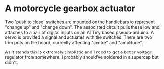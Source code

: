 # A motorcycle gearbox actuator

Two 'push to close' switches are mounted on the handlebars to represent "change up" and "change down". The associated circuit pulls these low and attaches to a pair of digital inputs on an ATTiny based pseudo-arduino. A servo is provided a signal and actuates with the switches. There are two trim pots on the board, currently affecting "centre" and "amplitude".

As it stands this is extremely simplistic and I need to get a better voltage regulator from somewhere. I probably should've soldered in a supercap but didn't.
